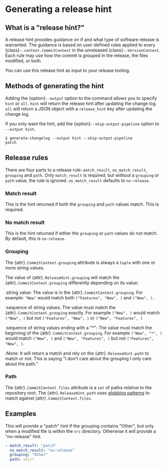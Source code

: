 # Generating a release hint

## What is a "release hint?"

A release hint provides guidance on if and what type of software release is warranted. The guidance is based on user-defined rules applied to every {class}`~.context.CommitContext` in the unreleased {class}`~.VersionContext`. Each rule may use how the commit is grouped in the release, the files modified, or both.

You can use this release hint as input to your release tooling. 

## Methods of generating the hint

Adding the {option}`--output` option to the command allows you to specify `hint` or `all`. `hint` will return the release hint after updating the change log. `all` will return a JSON object with a `release_hint` key after updating the change log.

If you only want the hint, add the {option}`--skip-output-pipeline` option to `--output hint`.

```console
$ generate-changelog --output hint --skip-output-pipeline
patch
```

## Release rules

There are four parts to a release rule: `match_result`, `no_match_result`, `grouping` and `path`. Only `match_result` is required, but without a `grouping` or `path` value, the rule is ignored. `no_match_result` defaults to `no-release`.

### Match result

This is the hint returned if both the `grouping` and `path` values match. This is required.

### No match result

This is the hint returned if either the `grouping` or `path` values do not match. By default, this is `no-release`.

### Grouping

The {attr}`.CommitContext.grouping` attribute is always a `tuple` with one or more string values.

The value of {attr}`.ReleaseHint.grouping` will match the {attr}`.CommitContext.grouping` differently depending on its value:

:string value: 
  The value is in the {attr}`.CommitContext.grouping`. For example: `"New"` would match both `("Features", "New", )` and `("New", )`.

:sequence of string values:
  The value must match the {attr}`.CommitContext.grouping` exactly. For example `("New", )` would match `("New", )` but not `("Features", "New", )` or `("New", "Features", )`

:sequence of string values ending with a "*":
  The value must match the beginning of the {attr}`.CommitContext.grouping`. For example `("New", "*", )` would match `("New", )` and `("New", "Features", )` but not `("Features", "New", )`. 

:None:
  It will return a match and rely on the {attr}`.ReleaseHint.path` to match or not. This is saying "I don't care about the grouping I only care about the path."

### Path

The {attr}`.CommitContext.files` attribute is a `set` of paths relative to the repository root. The {attr}`.ReleaseHint.path` uses [globbing patterns](https://www.malikbrowne.com/blog/a-beginners-guide-glob-patterns) to match against {attr}`.CommitContext.files`.

## Examples

This will provide a "patch" hint if the grouping contains "Other", but only when a modified file is within the `src` directory. Otherwise it will provide a "no-release" hint.

```yaml
- match_result: "patch"
  no_match_result: "no-release"
  grouping: "Other"
  path: src/*
```
